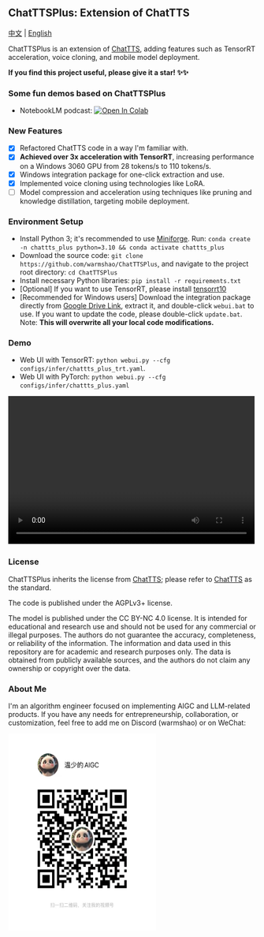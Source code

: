 ## ChatTTSPlus: Extension of ChatTTS

<a href="README_ZH.md">中文</a> | <a href="README.md">English</a>

ChatTTSPlus is an extension of [ChatTTS](https://github.com/2noise/ChatTTS), adding features such as TensorRT acceleration, voice cloning, and mobile model deployment.

**If you find this project useful, please give it a star! ✨✨**

### Some fun demos based on ChatTTSPlus
* NotebookLM podcast: [![Open In Colab](https://colab.research.google.com/assets/colab-badge.svg)](https://colab.research.google.com/drive/1jz8HPdRe_igoNjMSv0RaTn3l2c3seYFT?usp=sharing)


### New Features
- [x] Refactored ChatTTS code in a way I'm familiar with.
- [x] **Achieved over 3x acceleration with TensorRT**, increasing performance on a Windows 3060 GPU from 28 tokens/s to 110 tokens/s.
- [x] Windows integration package for one-click extraction and use.
- [x] Implemented voice cloning using technologies like LoRA.
- [ ] Model compression and acceleration using techniques like pruning and knowledge distillation, targeting mobile deployment.

### Environment Setup
* Install Python 3; it's recommended to use [Miniforge](https://github.com/conda-forge/miniforge). Run: `conda create -n chattts_plus python=3.10 && conda activate chattts_plus`
* Download the source code: `git clone https://github.com/warmshao/ChatTTSPlus`, and navigate to the project root directory: `cd ChatTTSPlus`
* Install necessary Python libraries: `pip install -r requirements.txt`
* [Optional] If you want to use TensorRT, please install [tensorrt10](https://developer.nvidia.com/tensorrt/download)
* [Recommended for Windows users] Download the integration package directly from [Google Drive Link](https://drive.google.com/file/d/1yOnU5dRTJvFnc4wyw02nAeJH5_FgNod2/view?usp=sharing), extract it, and double-click `webui.bat` to use. If you want to update the code, please double-click `update.bat`. Note: **This will overwrite all your local code modifications.**

### Demo
* Web UI with TensorRT: `python webui.py --cfg configs/infer/chattts_plus_trt.yaml`. 
* Web UI with PyTorch: `python webui.py --cfg configs/infer/chattts_plus.yaml`

<video src="https://github.com/user-attachments/assets/bd2c1e48-6339-4ad7-bcfa-ed008c992594" controls="controls" width="500" height="300">Your browser does not support playing this video!</video>

### License
ChatTTSPlus inherits the license from [ChatTTS](https://github.com/2noise/ChatTTS); please refer to [ChatTTS](https://github.com/2noise/ChatTTS) as the standard.

The code is published under the AGPLv3+ license.

The model is published under the CC BY-NC 4.0 license. It is intended for educational and research use and should not be used for any commercial or illegal purposes. The authors do not guarantee the accuracy, completeness, or reliability of the information. The information and data used in this repository are for academic and research purposes only. The data is obtained from publicly available sources, and the authors do not claim any ownership or copyright over the data.

### About Me
I'm an algorithm engineer focused on implementing AIGC and LLM-related products. If you have any needs for entrepreneurship, collaboration, or customization, feel free to add me on Discord (warmshao) or on WeChat:

<img src="assets/wx/shipinhao.jpg" alt="微信" width="300" height="400">

